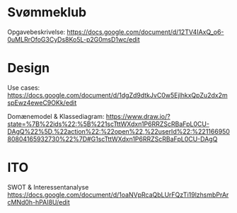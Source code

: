 # Svømmeklub

Opgavebeskrivelse:
https://docs.google.com/document/d/12TV4IAxQ_o6-0uMLRrOfoG3CyDs8Ko5L-p2G0msD1wc/edit

# Design

Use cases:
https://docs.google.com/document/d/1dgZd9dtkJvC0w5EjlhkxQpZu2dx2mspEwz4eweC9OKk/edit

Domænemodel & Klassediagram:
https://www.draw.io/?state=%7B%22ids%22:%5B%221scTttWXdxn1P6RRZScRBaFpL0CU-DAgQ%22%5D,%22action%22:%22open%22,%22userId%22:%22116695080804165932730%22%7D#G1scTttWXdxn1P6RRZScRBaFpL0CU-DAgQ

# ITO
SWOT & Interessentanalyse
https://docs.google.com/document/d/1oaNVpRcaQbLUrFQzTi19lzhsmbPrArcMNd0h-hPAI8U/edit
